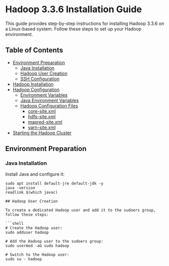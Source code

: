 # Hadoop 3.3.6 Installation Guide

This guide provides step-by-step instructions for installing Hadoop 3.3.6 on a Linux-based system. Follow these steps to set up your Hadoop environment.

## Table of Contents
- [Environment Preparation](#environment-preparation)
  - [Java Installation](#java-installation)
  - [Hadoop User Creation](#hadoop-user-creation)
  - [SSH Configuration](#ssh-configuration)
- [Hadoop Installation](#hadoop-installation)
- [Hadoop Configuration](#hadoop-configuration)
  - [Environment Variables](#environment-variables)
  - [Java Environment Variables](#java-environment-variables)
  - [Hadoop Configuration Files](#hadoop-configuration-files)
    - [core-site.xml](#core-site-xml)
    - [hdfs-site.xml](#hdfs-site-xml)
    - [mapred-site.xml](#mapred-site-xml)
    - [yarn-site.xml](#yarn-site-xml)
- [Starting the Hadoop Cluster](#starting-the-hadoop-cluster)

## Environment Preparation

### Java Installation

Install Java and configure it:

```shell
sudo apt install default-jre default-jdk -y
java -version
readlink $(which javac)

## Hadoop User Creation

To create a dedicated Hadoop user and add it to the sudoers group, follow these steps:

```shell
# Create the Hadoop user:
sudo adduser hadoop

# Add the Hadoop user to the sudoers group:
sudo usermod -aG sudo hadoop

# Switch to the Hadoop user:
sudo su - hadoop

